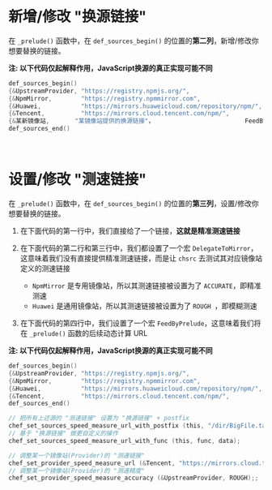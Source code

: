 <!-- -----------------------------------------------------------
 ! SPDX-License-Identifier: GFDL-1.3-or-later
 ! -------------------------------------------------------------
 ! Doc Type      : Markdown
 ! Doc Name      : 11-如何设置换源链接与测速链接.md
 ! Doc Authors   : Aoran Zeng <ccmywish@qq.com>
 ! Contributors  :  Nul None  <nul@none.org>
 !               |
 ! Created On    : <2025-08-11>
 ! Last Modified : <2025-08-11>
 ! ---------------------------------------------------------- -->

# 新增/修改 "换源链接"

在 `_prelude()` 函数中，在 `def_sources_begin()` 的位置的**第二列**，新增/修改你想要替换的链接。

**注: 以下代码仅起解释作用，JavaScript换源的真正实现可能不同**

```c
def_sources_begin()
{&UpstreamProvider, "https://registry.npmjs.org/",                     FeedByPrelude},
{&NpmMirror,        "https://registry.npmmirror.com",                  FeedByPrelude},
{&Huawei,           "https://mirrors.huaweicloud.com/repository/npm/", FeedByPrelude},
{&Tencent,          "https://mirrors.cloud.tencent.com/npm/",          FeedByPrelude},
{&某新镜像站,       "某镜像站提供的换源链接"，                         FeedByPrelude}
def_sources_end()
```

<br>


# 设置/修改 "测速链接"

在 `_prelude()` 函数中，在 `def_sources_begin()` 的位置的**第三列**，设置/修改你想要替换的链接。

1. 在下面代码的第一行中，我们直接给了一个链接，**这就是精准测速链接**
2. 在下面代码的第二行和第三行中，我们都设置了一个宏 `DelegateToMirror`，这意味着我们没有直接提供精准测速链接，而是让 `chsrc` 去测试其对应镜像站定义的测速链接

    - `NpmMirror` 是专用镜像站，所以其测速链接被设置为了 `ACCURATE`，即精准测速
    - `Huawei` 是通用镜像站，所以其测速链接被设置为了 `ROUGH `，即模糊测速

3. 在下面代码的第四行中，我们设置了一个宏 `FeedByPrelude`，这意味着我们将在 `_prelude()` 函数的后续动态计算 URL

**注: 以下代码仅起解释作用，JavaScript换源的真正实现可能不同**

```c
def_sources_begin()
{&UpstreamProvider, "https://registry.npmjs.org/",                     "https://registry.npmjs.org/BigFile.tar.gz"},
{&NpmMirror,        "https://registry.npmmirror.com",                  DelegateToMirror},
{&Huawei,           "https://mirrors.huaweicloud.com/repository/npm/", DelegateToMirror},
{&Tencent,          "https://mirrors.cloud.tencent.com/npm/",          FeedByPrelude},
def_sources_end()

// 把所有上述源的 "测速链接" 设置为 "换源链接" + postfix
chef_set_sources_speed_measure_url_with_postfix (this, "/dir/BigFile.tar.gz");
// 基于 "换源链接" 做更自定义的操作
chef_set_sources_speed_measure_url_with_func (this, func, data);

// 调整某一个镜像站(Provider)的 "测速链接"
chef_set_provider_speed_measure_url (&Tencent, "https://mirrors.cloud.tencent.com/npm/BigFile.tar.gz")
// 调整某一个镜像站(Provider)的 "测速精度"
chef_set_provider_speed_measure_accuracy (&UpstreamProvider, ROUGH);;
```
